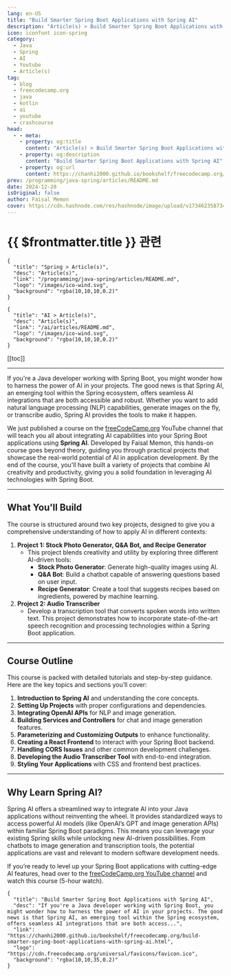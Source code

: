 ```yaml
---
lang: en-US
title: "Build Smarter Spring Boot Applications with Spring AI"
description: "Article(s) > Build Smarter Spring Boot Applications with Spring AI"
icon: iconfont icon-spring
category:
  - Java
  - Spring
  - AI
  - Youtube
  - Article(s)
tag:
  - blog
  - freecodecamp.org
  - java
  - kotlin
  - ai
  - youtube
  - crashcourse
head:
  - - meta:
    - property: og:title
      content: "Article(s) > Build Smarter Spring Boot Applications with Spring AI"
    - property: og:description
      content: "Build Smarter Spring Boot Applications with Spring AI"
    - property: og:url
      content: https://chanhi2000.github.io/bookshelf/freecodecamp.org/build-smarter-spring-boot-applications-with-spring-ai.html
prev: /programming/java-spring/articles/README.md
date: 2024-12-20
isOriginal: false
author: Faisal Memon
cover: https://cdn.hashnode.com/res/hashnode/image/upload/v1734623587345/f6f5386a-7315-4507-8c34-99b2ffde1dbe.png
---
```


# {{ $frontmatter.title }} 관련

```component VPCard
{
  "title": "Spring > Article(s)",
  "desc": "Article(s)",
  "link": "/programming/java-spring/articles/README.md",
  "logo": "/images/ico-wind.svg",
  "background": "rgba(10,10,10,0.2)"
}
```

```component VPCard
{
  "title": "AI > Article(s)",
  "desc": "Article(s)",
  "link": "/ai/articles/README.md",
  "logo": "/images/ico-wind.svg",
  "background": "rgba(10,10,10,0.2)"
}
```

[[toc]]

---

<SiteInfo
  name="Build Smarter Spring Boot Applications with Spring AI"
  desc="If you're a Java developer working with Spring Boot, you might wonder how to harness the power of AI in your projects. The good news is that Spring AI, an emerging tool within the Spring ecosystem, offers seamless AI integrations that are both access..."
  url="https://freecodecamp.org/news/build-smarter-spring-boot-applications-with-spring-ai"
  logo="https://cdn.freecodecamp.org/universal/favicons/favicon.ico"
  preview="https://cdn.hashnode.com/res/hashnode/image/upload/v1734623587345/f6f5386a-7315-4507-8c34-99b2ffde1dbe.png"/>

If you're a Java developer working with Spring Boot, you might wonder how to harness the power of AI in your projects. The good news is that Spring AI, an emerging tool within the Spring ecosystem, offers seamless AI integrations that are both accessible and robust. Whether you want to add natural language processing (NLP) capabilities, generate images on the fly, or transcribe audio, Spring AI provides the tools to make it happen.

We just published a course on the [<FontIcon icon="fa-brands fa-free-code-camp"/>freeCodeCamp.org](http://freeCodeCamp.org) YouTube channel that will teach you all about integrating AI capabilities into your Spring Boot applications using **Spring AI**. Developed by Faisal Memon, this hands-on course goes beyond theory, guiding you through practical projects that showcase the real-world potential of AI in application development. By the end of the course, you'll have built a variety of projects that combine AI creativity and productivity, giving you a solid foundation in leveraging AI technologies with Spring Boot.

---

## What You'll Build

The course is structured around two key projects, designed to give you a comprehensive understanding of how to apply AI in different contexts:

1. **Project 1: Stock Photo Generator, Q&A Bot, and Recipe Generator**
    - This project blends creativity and utility by exploring three different AI-driven tools:
      - **Stock Photo Generator**: Generate high-quality images using AI.
      - **Q&A Bot**: Build a chatbot capable of answering questions based on user input.
      - **Recipe Generator**: Create a tool that suggests recipes based on ingredients, powered by machine learning.
2. **Project 2: Audio Transcriber**
    - Develop a transcription tool that converts spoken words into written text. This project demonstrates how to incorporate state-of-the-art speech recognition and processing technologies within a Spring Boot application.

---

## Course Outline

This course is packed with detailed tutorials and step-by-step guidance. Here are the key topics and sections you’ll cover:

1. **Introduction to Spring AI** and understanding the core concepts.
2. **Setting Up Projects** with proper configurations and dependencies.
3. **Integrating OpenAI APIs** for NLP and image generation.
4. **Building Services and Controllers** for chat and image generation features.
5. **Parameterizing and Customizing Outputs** to enhance functionality.
6. **Creating a React Frontend** to interact with your Spring Boot backend.
7. **Handling CORS Issues** and other common development challenges.
8. **Developing the Audio Transcriber Tool** with end-to-end integration.
9. **Styling Your Applications** with CSS and frontend best practices.

---

## Why Learn Spring AI?

Spring AI offers a streamlined way to integrate AI into your Java applications without reinventing the wheel. It provides standardized ways to access powerful AI models (like OpenAI’s GPT and image generation APIs) within familiar Spring Boot paradigms. This means you can leverage your existing Spring skills while unlocking new AI-driven possibilities. From chatbots to image generation and transcription tools, the potential applications are vast and relevant to modern software development needs.

If you’re ready to level up your Spring Boot applications with cutting-edge AI features, head over to the [<FontIcon icon="fa-brands fa-youtube"/>freeCodeCamp.org YouTube channel](https://youtu.be/9Crrhz0pm8s) and watch this course (5-hour watch).

<VidStack src="youtube/9Crrhz0pm8s" />

<!-- TODO: add ARTICLE CARD -->
```component VPCard
{
  "title": "Build Smarter Spring Boot Applications with Spring AI",
  "desc": "If you're a Java developer working with Spring Boot, you might wonder how to harness the power of AI in your projects. The good news is that Spring AI, an emerging tool within the Spring ecosystem, offers seamless AI integrations that are both access...",
  "link": "https://chanhi2000.github.io/bookshelf/freecodecamp.org/build-smarter-spring-boot-applications-with-spring-ai.html",
  "logo": "https://cdn.freecodecamp.org/universal/favicons/favicon.ico",
  "background": "rgba(10,10,35,0.2)"
}
```
